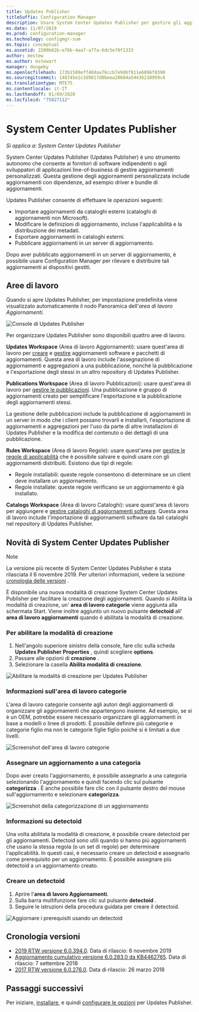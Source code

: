 ```yaml
---
title: Updates Publisher
titleSuffix: Configuration Manager
description: Usare System Center Updates Publisher per gestire gli aggiornamenti personalizzati
ms.date: 11/07/2019
ms.prod: configuration-manager
ms.technology: configmgr-sum
ms.topic: conceptual
ms.assetid: 2200b02b-e76b-4aa7-a77a-6dc5e70f1333
author: mestew
ms.author: mstewart
manager: dougeby
ms.openlocfilehash: 173b1589eff40daa76ccb7e9d6f811e6096f8390
ms.sourcegitcommit: 148745e1c3d9817d8beea20684a54436210959c6
ms.translationtype: MTE75
ms.contentlocale: it-IT
ms.lasthandoff: 01/09/2020
ms.locfileid: "75827112"
---
```

# <a name="system-center-updates-publisher"></a>System Center Updates Publisher

*Si applica a: System Center Updates Publisher*

System Center Updates Publisher (Updates Publisher) è uno strumento autonomo che consente ai fornitori di software indipendenti o agli sviluppatori di applicazioni line-of-business di gestire aggiornamenti personalizzati. Questa gestione degli aggiornamenti personalizzata include aggiornamenti con dipendenze, ad esempio driver e bundle di aggiornamenti.

Updates Publisher consente di effettuare le operazioni seguenti:

-   Importare aggiornamenti da cataloghi esterni (cataloghi di aggiornamenti non Microsoft).
-   Modificare le definizioni di aggiornamento, incluse l'applicabilità e la distribuzione dei metadati.
-   Esportare aggiornamenti in cataloghi esterni.
-   Pubblicare aggiornamenti in un server di aggiornamento.

Dopo aver pubblicato aggiornamenti in un server di aggiornamento, è possibile usare Configuration Manager per rilevare e distribuire tali aggiornamenti ai dispositivi gestiti.

## <a name="workspaces"></a>Aree di lavoro
Quando si apre Updates Publisher, per impostazione predefinita viene visualizzato automaticamente il nodo Panoramica dell'*area di lavoro Aggiornamenti*.

![Console di Updates Publisher](media/console1.png)


Per organizzare Updates Publisher sono disponibili quattro aree di lavoro.


**Updates Workspace** (Area di lavoro Aggiornamenti): usare quest'area di lavoro per [creare](/sccm/sum/tools/create-updates-with-updates-publisher) e [gestire](/sccm/sum/tools/manage-updates-with-updates-publisher) aggiornamenti software e pacchetti di aggiornamenti. Questa area di lavoro include l'assegnazione di aggiornamenti e aggregazioni a una pubblicazione, nonché la pubblicazione e l'esportazione degli stessi in un altro repository di Updates Publisher.

**Publications Workspace** (Area di lavoro Pubblicazioni): usare quest'area di lavoro per [gestire le pubblicazioni](/sccm/sum/tools/updates-publisher-publications). Una pubblicazione è gruppo di aggiornamenti creato per semplificare l'esportazione e la pubblicazione degli aggiornamenti stessi.

La gestione delle pubblicazioni include la pubblicazione di aggiornamenti in un server in modo che i client possano trovarli e installarli, l'esportazione di aggiornamenti e aggregazioni per l'uso da parte di altre installazioni di Updates Publisher e la modifica del contenuto o dei dettagli di una pubblicazione.

**Rules Workspace** (Area di lavoro Regole): usare quest'area per [gestire le regole di applicabilità](/sccm/sum/tools/updates-publisher-applicability-rules) che è possibile salvare e quindi usare con gli aggiornamenti distribuiti. Esistono due tipi di regole:

-   Regole installabili: queste regole consentono di determinare se un client deve installare un aggiornamento.
-   Regole installate: queste regole verificano se un aggiornamento è già installato.

**Catalogs Workspace** (Area di lavoro Cataloghi): usare quest'area di lavoro per aggiungere e [gestire cataloghi di aggiornamenti software](/sccm/sum/tools/updates-publisher-catalogs). Questa area di lavoro include l'importazione di aggiornamenti software da tali cataloghi nel repository di Updates Publisher.

## <a name="whats-new-in-system-center-updates-publisher"></a>Novità di System Center Updates Publisher

>[!NOTE] 
> La versione più recente di System Center Updates Publisher è stata rilasciata il 6 novembre 2019. Per ulteriori informazioni, vedere la sezione [cronologia delle versioni](#release-history) .

È disponibile una nuova modalità di creazione System Center Updates Publisher per facilitare la creazione degli aggiornamenti. Quando si Abilita la modalità di creazione, un' **area di lavoro categorie** viene aggiunta alla schermata Start. Viene inoltre aggiunto un nuovo pulsante **detectoid** all' **area di lavoro aggiornamenti** quando è abilitata la modalità di creazione.

### <a name="to-enable-authoring-mode"></a>Per abilitare la modalità di creazione

1. Nell'angolo superiore sinistro della console, fare clic sulla scheda **Updates Publisher** **Properties** , quindi scegliere **options**.
1. Passare alle opzioni di **creazione** .
1. Selezionare la casella **Abilita modalità di creazione**.

![Abilitare la modalità di creazione per Updates Publisher](media/scup-enable-authoring-mode.png)

### <a name="about-the-categories-workspace"></a>Informazioni sull'area di lavoro categorie

L'area di lavoro categorie consente agli autori degli aggiornamenti di organizzare gli aggiornamenti che appartengono insieme. Ad esempio, se si è un OEM, potrebbe essere necessario organizzare gli aggiornamenti in base a modelli o linee di prodotti. È possibile definire più categorie e categorie figlio ma non le categorie figlie figlio poiché si è limitati a due livelli.

![Screenshot dell'area di lavoro categorie](media/scup-categories-workspace.png)

### <a name="assign-an-update-to-a-category"></a>Assegnare un aggiornamento a una categoria

Dopo aver creato l'aggiornamento, è possibile assegnarlo a una categoria selezionando l'aggiornamento e quindi facendo clic sul pulsante **categorizza** . È anche possibile fare clic con il pulsante destro del mouse sull'aggiornamento e selezionare **categorizza**.

![Screenshot della categorizzazione di un aggiornamento](media/scup-categorize-update.png)

### <a name="about-detectoids"></a>Informazioni su detectoid

Una volta abilitata la modalità di creazione, è possibile creare detectoid per gli aggiornamenti. Detectoid sono utili quando si hanno più aggiornamenti che usano la stessa regola (o un set di regole) per determinare l'applicabilità. In questi casi, è necessario creare un detectoid e assegnarlo come prerequisito per un aggiornamento. È possibile assegnare più detectoid a un aggiornamento creato.


### <a name="create-a-detectoid"></a>Creare un detectoid

1. Aprire l'**area di lavoro Aggiornamenti**.
1. Sulla barra multifunzione fare clic sul pulsante **detectoid** .
1. Seguire le istruzioni della procedura guidata per creare il detectoid.



![Aggiornare i prerequisiti usando un detectoid](media/scup-detectoid-as-prerequisite.png)

## <a name="release-history"></a>Cronologia versioni

- [2019 RTW versione 6.0.394.0](https://techcommunity.microsoft.com/t5/Configuration-Manager-Blog/SCUP-adds-support-for-update-categories/ba-p/990111). Data di rilascio: 6 novembre 2019
- [Aggiornamento cumulativo versione 6.0.283.0 da KB4462765](https://support.microsoft.com/help/4462765/update-rollup-for-system-center-updates-publisher). Data di rilascio: 7 settembre 2018
- [2017 RTW versione 6.0.276.0](https://techcommunity.microsoft.com/t5/Configuration-Manager-Blog/System-Center-Updates-Publisher-adds-support-for-new-OSes/ba-p/274986). Data di rilascio: 26 marzo 2018


## <a name="next-steps"></a>Passaggi successivi
Per iniziare, [installare](/sccm/sum/tools/install-updates-publisher), e quindi [configurare le opzioni](/sccm/sum/tools/updates-publisher-options) per Updates Publisher.
